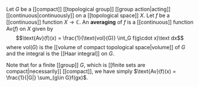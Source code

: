 Let $G$ be a [[compact]] [[topological group]] [[group action|acting]] [[continuous|continuously]] on a [[topological space]] $X$. Let $f$ be a [[continuous]] function $X\to \mathbb C$. An **averaging** of $f$ is a [[continuous]] function $\text{Av}(f)$ on $X$ given by $$\text{Av}(f)(x) = \frac{1}{\text{vol}(G)} \int_G f(g\cdot x)\text dx$$ where $\text{vol}(G)$ is the [[volume of compact topological space|volume]] of $G$ and the integral is the [[Haar integral]] on $G$. 

Note that for a finite [[group]] $G$, which is [[finite sets are compact|necessarily]] [[compact]], we have simply $\text{Av}(f)(x) = \frac{1}{|G|} \sum_{g\in G}f(gx)$. 